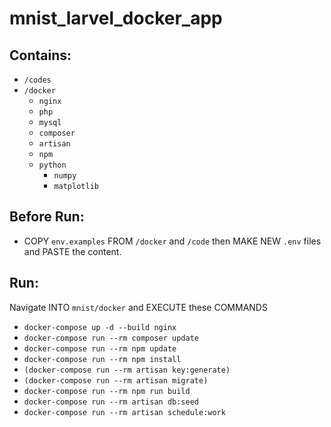 # mnist_larvel_docker_app
 
## Contains:
- `/codes`
- `/docker`
    - `nginx` 
    - `php` 
    - `mysql`
    - `composer`
    - `artisan`
    - `npm`
    - `python`
      - `numpy`
      - `matplotlib`

## Before Run:
- COPY `env.examples` FROM `/docker` and `/code` then MAKE NEW `.env` files and PASTE the content.

## Run:
Navigate INTO `mnist/docker` and EXECUTE these COMMANDS
- `docker-compose up -d --build nginx`
- `docker-compose run --rm composer update`
- `docker-compose run --rm npm update`
- `docker-compose run --rm npm install`
- `(docker-compose run --rm artisan key:generate)`
- `(docker-compose run --rm artisan migrate)`
- `docker-compose run --rm npm run build`
- `docker-compose run --rm artisan db:seed`
- `docker-compose run --rm artisan schedule:work`